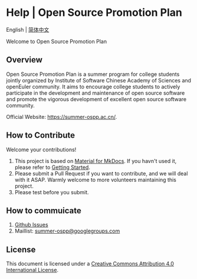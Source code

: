 # Help | Open Source Promotion Plan

English | [简体中文](https://github.com/summer-ospp/help/)

Welcome to Open Source Promotion Plan

## Overview

Open Source Promotion Plan is a summer program for college students jointly organized by Institute of Software Chinese Academy of Sciences and openEuler community. It aims to encourage college students to actively participate in the development and maintenance of open source software and promote the vigorous development of excellent open source software community.

Official Website: <https://summer-ospp.ac.cn/>.

## How to Contribute

Welcome your contributions!

1. This project is based on [Material for MkDocs](https://squidfunk.github.io/mkdocs-material/). If you havn't used it, please refer to [Getting Started](https://squidfunk.github.io/mkdocs-material/getting-started/).
2. Please submit a Pull Request if you want to contribute, and we will deal with it ASAP. Warmly welcome to more volunteers maintaining this project.
3. Please test before you submit.

## How to commuicate

1. [Github Issues](https://github.com/summer-ospp/help-en/issues)
2. Maillist: [summer-ospp@googlegroups.com](mailto:summer-ospp@googlegroups.com)

## License

This document is licensed under a [Creative Commons Attribution 4.0 International License](http://creativecommons.org/licenses/by/4.0/).
